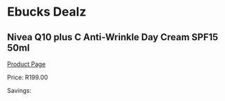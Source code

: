 
# Ebucks Dealz
## Nivea Q10 plus C Anti-Wrinkle Day Cream SPF15 50ml
[Product Page](https://www.ebucks.com/web/shop/productSelected.do?prodId=1169910896&catId=1186086453)

Price: R199.00

Savings: 


	